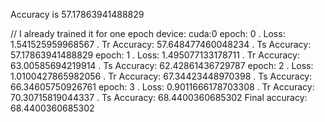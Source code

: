 Accuracy is 57.17863941488829

// I already trained it for one epoch
device: cuda:0
epoch:  0 . Loss:  1.541525959968567 . Tr Accuracy:  57.648477460048234 . Ts Accuracy:  57.17863941488829
epoch:  1 . Loss:  1.495077133178711 . Tr Accuracy:  63.00585694219914 . Ts Accuracy:  62.42861436729787
epoch:  2 . Loss:  1.0100427865982056 . Tr Accuracy:  67.34423448970398 . Ts Accuracy:  66.34605750926761
epoch:  3 . Loss:  0.9011666178703308 . Tr Accuracy:  70.30715819044337 . Ts Accuracy:  68.4400360685302
Final accuracy:  68.4400360685302